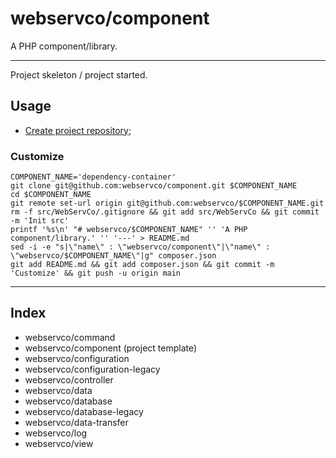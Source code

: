 # webservco/component

A PHP component/library.

---

Project skeleton / project started.

## Usage

- [Create project repository](https://github.com/organizations/webservco/repositories/new);

### Customize

```shell
COMPONENT_NAME='dependency-container'
git clone git@github.com:webservco/component.git $COMPONENT_NAME
cd $COMPONENT_NAME
git remote set-url origin git@github.com:webservco/$COMPONENT_NAME.git
rm -f src/WebServCo/.gitignore && git add src/WebServCo && git commit -m 'Init src'
printf '%s\n' "# webservco/$COMPONENT_NAME" '' 'A PHP component/library.' '' '---' > README.md
sed -i -e "s|\"name\" : \"webservco/component\"|\"name\" : \"webservco/$COMPONENT_NAME\"|g" composer.json
git add README.md && git add composer.json && git commit -m 'Customize' && git push -u origin main
```

---

## Index

- webservco/command
- webservco/component (project template)
- webservco/configuration
- webservco/configuration-legacy
- webservco/controller
- webservco/data
- webservco/database
- webservco/database-legacy
- webservco/data-transfer
- webservco/log
- webservco/view
